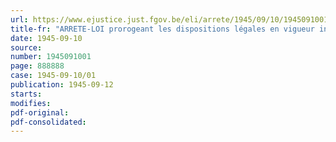 ```yaml
---
url: https://www.ejustice.just.fgov.be/eli/arrete/1945/09/10/1945091001/justel
title-fr: "ARRETE-LOI prorogeant les dispositions légales en vigueur interdisant l'ouverture ou l'agrandissement de certains établissements de vente en détail"
date: 1945-09-10
source:
number: 1945091001
page: 888888
case: 1945-09-10/01
publication: 1945-09-12
starts:
modifies:
pdf-original:
pdf-consolidated:
---
```


